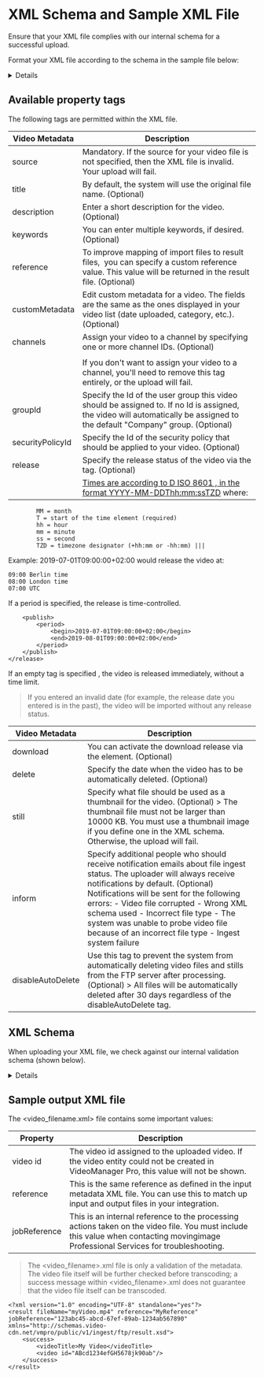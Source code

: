 # XML Schema and Sample XML File

Ensure that your XML file complies with our internal schema for a successful upload.

Format your XML file according to the schema in the sample file below:

<details>

```
<?xml version="1.0" encoding="UTF-8" ?>
<job xmlns="http://schemas.video-cdn.net/vmpro/public/v1/ingest/ftp/job.xsd" reference="abc">
    <title>FtpImportMetaData</title>
    <description>Lorem ipsum dolor sit amet, consectetur adipiscing
elit, sed do eiusmod tempor incididunt ut labore et dolore magna aliqua.
Ut enim ad minim veniam, quis nostrud exercitation ullamco laboris nisi
ut aliquip ex ea commodo consequat.</description>
    <channels>
        <id>3054</id>
    </channels>
    <keywords>
        <keyword>summer</keyword>
        <keyword>autumn</keyword>
    </keywords>
    <customMetadata>
        <field name="production company">MGM</field>
    </customMetadata>
    <source>
        <file>video001.mp4</file>
    </source>
    <actions>
        <release>
            <publish>
                <period>
                    <begin>2019-07-01T09:00:00+02:00</begin>
                    <end>2019-08-01T09:00:00+02:00</end>
                </period>
            </publish>
            <download/>
        </release>
        <delete>
            <time>2019-08-02T09:00:00+02:00</time>
        </delete>
    </actions>
    <still>
        <file>Chysathemum.jpg</file>
    </still>
    <groupId>2233</groupId>
    <securityPolicyId>950</securityPolicyId>
    <inform>
        <email>employee.name@company.com</email>
    </inform>
    <ingestActions>
        <disableAutoDelete>source</disableAutoDelete>
        <disableAutoDelete>still</disableAutoDelete>
    </ingestActions>
</job>
```

</details>


## Available property tags

The following tags are permitted within the XML file.

| Video Metadata   | Description                                                                                                                                                                  |
|------------------|------------------------------------------------------------------------------------------------------------------------------------------------------------------------------|
| source           | Mandatory. If the source for your video file is not specified, then the XML file is invalid. Your upload will fail.                                                          |
| title            | By default, the system will use the original file name. (Optional)                                                                                                           |
| description      | Enter a short description for the video. (Optional)                                                                                                                          |
| keywords         | You can enter multiple keywords, if desired. (Optional)                                                                                                                      |
| reference        | To improve mapping of import files to result files,  you can specify a custom reference value. This value will be returned in the result file. (Optional)                    |
| customMetadata   | Edit custom metadata for a video. The fields are the same as the ones displayed in your video list (date uploaded, category, etc.). (Optional)                               |
| channels         | Assign your video to a channel by specifying one or more channel IDs. (Optional)                                                                                             |
|                  |
|                  | If you don't want to assign your video to a channel, you'll need to remove this tag entirely, or the upload will fail.                                                       |
| groupId          | Specify the Id of the user group this video should be assigned to. If no Id is assigned, the video will automatically be assigned to the default "Company" group. (Optional) |
| securityPolicyId | Specify the Id of the security policy that should be applied to your video. (Optional)                                                                                       |
| release          | Specify the release status of the video via the <publish> tag. (Optional)                                                                                                    |
|                  | [Times are according to D ISO 8601 , in the format YYYY-MM-DDThh:mm:ssTZD](https://www.w3.org/TR/NOTE-datetime) where: |YYYY = year
            MM = month
            T = start of the time element (required)
            hh = hour
            mm = minute
            ss = second
            TZD = timezone designator (+hh:mm or -hh:mm) |||

Example: 2019-07-01T09:00:00+02:00 would release the video at:

    09:00 Berlin time
    08:00 London time
    07:00 UTC


If a period is specified, the release is time-controlled.

```<release>
    <publish>
        <period>
            <begin>2019-07-01T09:00:00+02:00</begin>
            <end>2019-08-01T09:00:00+02:00</end>
        </period>
    </publish>
</release>
```
If an empty tag is specified <publish/>, the video is released immediately, without a time limit.
> If you entered an invalid date (for example, the release date you entered is in the past), the video will be imported without any release status.

| Video Metadata                                       | Description                                                                                                                                                                                                                                                                                                                                                                                      |
|------------------------------------------------------|--------------------------------------------------------------------------------------------------------------------------------------------------------------------------------------------------------------------------------------------------------------------------------------------------------------------------------------------------------------------------------------------------|
| download                                             | You can activate the download release via the <download/> element. (Optional)                                                                                                                                                                                                                                                                                                                    |
| delete                                               | Specify the date when the video has to be automatically deleted. (Optional)                                                                                                                                                                                                                                                                                                                      |
| still                                                | Specify what file should be used as a thumbnail for the video. (Optional) > The thumbnail file must not be larger than 10000 KB. You must use a thumbnail image if you define one in the XML schema. Otherwise, the upload will fail.                                                                                                                                                            | 
|inform| Specify additional people who should receive notification emails about file ingest status. The uploader will always receive notifications by default. (Optional) Notifications will be sent for the following errors: - Video file corrupted - Wrong XML schema used - Incorrect file type - The system was unable to probe video file because of an incorrect file type - Ingest system failure |
| disableAutoDelete                                    | Use this tag to prevent the system from automatically deleting video files and stills from the FTP server after processing. (Optional)  > All files will be automatically deleted after 30 days regardless of the disableAutoDelete tag.                                                                                                                                                                                                                                                       |

## XML Schema

When uploading your XML file, we check against our internal validation schema (shown below).           

<details>

```
<?xml version="1.0" encoding="UTF-8" ?>
<schema xmlns="http://www.w3.org/2001/XMLSchema"
        targetNamespace="http://schemas.video-cdn.net/vmpro/public/v1/ingest/ftp/job.xsd"
        elementFormDefault="qualified">
    <element name="job">
        <complexType>
            <all>
                <element name="source" minOccurs="1" maxOccurs="1">
                    <complexType>
                        <all minOccurs="1" maxOccurs="1">
                            <element name="file" minOccurs="1" maxOccurs="1">
                                <simpleType>
                                    <restriction base="string">
                                        <minLength value="1"/>
                                        <pattern value="[^/\\]+"/>
                                    </restriction>
                                </simpleType>
                            </element>
                        </all>
                    </complexType>
                </element>
                <element name="indexVideo" maxOccurs="1" minOccurs="0">
                    <complexType>
                        <all>
                            <element name="sourceLanguage" maxOccurs="1" minOccurs="1">
                                <simpleType>
                                    <restriction base="token">
                                        <pattern value="([a-zA-Z]{2}|[iI]-[a-zA-Z]+|[xX]-[a-zA-Z]{1,8})(-[a-zA-Z]{1,8})*"/>
                                    </restriction>
                                </simpleType>
                            </element>
                            <element name="generateSubtitle" maxOccurs="1" minOccurs="0"/>
                        </all>
                    </complexType>
                </element>
                <element name="onlineTranscoding" maxOccurs="1" minOccurs="0"/>
                <element name="title" type="string" maxOccurs="1" minOccurs="0"/>
                <element name="description" type="string" maxOccurs="1" minOccurs="0"/>
                <element name="securityPolicyId" type="int" maxOccurs="1" minOccurs="0"/>
                <element name="groupId" type="int" maxOccurs="1" minOccurs="0"/>
                <element name="keywords" maxOccurs="1" minOccurs="0">
                    <complexType>
                        <sequence minOccurs="0" maxOccurs="1">
                            <element name="keyword" type="string" minOccurs="0" maxOccurs="unbounded"/>
                        </sequence>
                    </complexType>
                </element>
                <element name="channels" minOccurs="0" maxOccurs="1">
                    <complexType>
                        <sequence minOccurs="1" maxOccurs="1">
                            <element name="id" minOccurs="1" maxOccurs="unbounded">
                                <simpleType>
                                    <restriction base="string">
                                        <minLength value="1"/>
                                        <pattern value="(([1-9])[0-9]*)"/>
                                    </restriction>
                                </simpleType>
                            </element>
                        </sequence>
                    </complexType>
                </element>
                <element name="customMetadata" minOccurs="0" maxOccurs="1">
                    <complexType>
                        <sequence minOccurs="0" maxOccurs="1">
                            <element name="field" minOccurs="0" maxOccurs="unbounded">
                                <complexType>
                                    <simpleContent>
                                        <extension base="string">
                                            <attribute name="name" type="string"/>
                                        </extension>
                                    </simpleContent>
                                </complexType>
                            </element>
                            <element name="select" minOccurs="0" maxOccurs="unbounded">
                                <complexType>
                                    <simpleContent>
                                        <extension base="string">
                                            <attribute name="name" type="string" use="required"/>
                                        </extension>
                                    </simpleContent>
                                </complexType>
                            </element>
                            <element name="multiselect" minOccurs="0" maxOccurs="unbounded">
                                <complexType>
                                    <sequence minOccurs="1" maxOccurs="unbounded">
                                        <element name="option" type="string" minOccurs="1" maxOccurs="unbounded"/>
                                    </sequence>
                                    <attribute name="name" type="string" use="required"/>
                                </complexType>
                            </element>
                        </sequence>
                    </complexType>
                </element>
                <element name="actions" minOccurs="0" maxOccurs="1">
                    <complexType>
                        <sequence minOccurs="0" maxOccurs="1">
                            <element name="release" minOccurs="1" maxOccurs="1">
                                <complexType>
                                    <sequence>
                                        <element name="publish" minOccurs="0" maxOccurs="1">
                                            <complexType>
                                                <sequence minOccurs="0" maxOccurs="1">
                                                    <element name="period" minOccurs="1" maxOccurs="1">
                                                        <complexType>
                                                            <sequence>
                                                                <element name="begin" type="dateTime" minOccurs="1"
                                                                         maxOccurs="1"/>
                                                                <element name="end" type="dateTime" minOccurs="1"
                                                                         maxOccurs="1"/>
                                                            </sequence>
                                                        </complexType>
                                                    </element>
                                                </sequence>
                                            </complexType>
                                        </element>
                                        <element name="download" minOccurs="0" maxOccurs="1" fixed=""/>
                                    </sequence>
                                </complexType>
                            </element>
                            <element name="delete" minOccurs="0" maxOccurs="1">
                                <complexType>
                                    <sequence>
                                        <element name="time" type="dateTime" minOccurs="1" maxOccurs="1"/>
                                    </sequence>
                                </complexType>
                            </element>
                        </sequence>
                    </complexType>
                </element>
                <element name="ingestActions" minOccurs="0" maxOccurs="1">
                    <complexType>
                        <sequence>
                            <element name="disableAutoDelete" minOccurs="1" maxOccurs="2">
                                <simpleType>
                                    <restriction base="string">
                                        <enumeration value="still"/>
                                        <enumeration value="video"/>
                                        <enumeration value="source"/>
                                    </restriction>
                                </simpleType>
                            </element>
                        </sequence>
                    </complexType>
                </element>
                <element name="still" minOccurs="0" maxOccurs="1">
                    <complexType>
                        <sequence>
                            <element name="file" type="string"/>
                        </sequence>
                    </complexType>
                </element>
                <element name="inform" minOccurs="0" maxOccurs="1">
                    <complexType>
                        <sequence minOccurs="1" maxOccurs="1">
                            <element name="email" type="string" minOccurs="1" maxOccurs="unbounded"/>
                        </sequence>
                    </complexType>
                </element>
            </all>
            <attribute name="reference" type="string"/>
        </complexType>
    </element>
</schema>
```
</details>

## Sample output XML file

The <video_filename.xml> file contains some important values:

| Property                                                                                                                                                 | Description                                                                                                                                     |
|----------------------------------------------------------------------------------------------------------------------------------------------------------|-------------------------------------------------------------------------------------------------------------------------------------------------|
| video id                                                                                                                                                 | The video id assigned to the uploaded video. If the video entity could not be created in VideoManager Pro, this value will not be shown.        |
| reference| 	This is the same reference as defined in the input metadata XML file. You can use this to match up input and output files in your integration. |
|jobReference|	This is an internal reference to the processing actions taken on the video file. You must include this value when contacting movingimage Professional Services for troubleshooting. |

> The <video_filename>.xml file is only a validation of the metadata. The video file itself will be further checked before transcoding; a success message within <video_filename>.xml does not guarantee that the video file itself can be transcoded.

```
<?xml version="1.0" encoding="UTF-8" standalone="yes"?>
<result fileName="myVideo.mp4" reference="MyReference" jobReference="123abc45-abcd-67ef-89ab-1234ab567890" xmlns="http://schemas.video-cdn.net/vmpro/public/v1/ingest/ftp/result.xsd">
    <success>
        <videoTitle>My Video</videoTitle>
        <video id="ABcd1234efGH5678jk90ab"/>
    </success>
</result>
```
